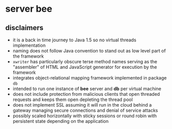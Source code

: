 # server bee

## disclaimers
* it is a back in time journey to Java 1.5 so no virtual threads implementation
* naming does not follow Java convention to stand out as low level part of the framework
* `xwriter` has particularly obscure terse method names serving as the "assembler" of HTML and JavaScript generator for execution by the framework
* integrates object-relational mapping framework implemented in package `db`
* intended to run one instance of **bee** server and **db** per virtual machine
* does not include protection from malicious clients that open threaded requests and keeps them open depleting the thread pool
* does not implement SSL assuming it will run in the cloud behind a gateway managing secure connections and denial of service attacks
* possibly scaled horizontally with sticky sessions or round robin with persistent state depending on the application

